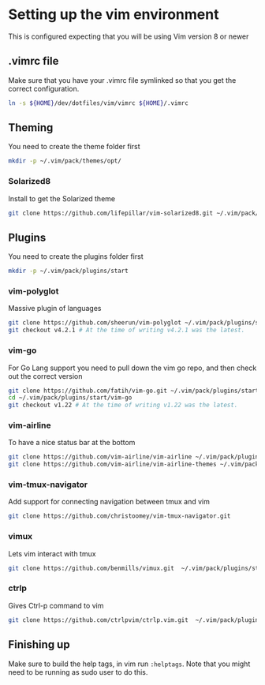 # Setting up the vim environment

This is configured expecting that you will be using Vim version 8 or newer

## .vimrc file

Make sure that you have your .vimrc file symlinked so that you get the correct configuration.
```sh
ln -s ${HOME}/dev/dotfiles/vim/vimrc ${HOME}/.vimrc
```

## Theming

You need to create the theme folder first
```sh
mkdir -p ~/.vim/pack/themes/opt/
```

### Solarized8

Install to get the Solarized theme
```sh
git clone https://github.com/lifepillar/vim-solarized8.git ~/.vim/pack/themes/opt/solarized8
```


## Plugins

You need to create the plugins folder first
```sh
mkdir -p ~/.vim/pack/plugins/start
```

### vim-polyglot

Massive plugin of languages

```sh
git clone https://github.com/sheerun/vim-polyglot ~/.vim/pack/plugins/start/vim-polyglot
git checkout v4.2.1 # At the time of writing v4.2.1 was the latest.
```

### vim-go

For Go Lang support you need to pull down the vim go repo, and then check out the correct version

```sh
git clone https://github.com/fatih/vim-go.git ~/.vim/pack/plugins/start/vim-go
cd ~/.vim/pack/plugins/start/vim-go
git checkout v1.22 # At the time of writing v1.22 was the latest.
```

### vim-airline

To have a nice status bar at the bottom

```sh
git clone https://github.com/vim-airline/vim-airline ~/.vim/pack/plugins/start/vim-airline
git clone https://github.com/vim-airline/vim-airline-themes ~/.vim/pack/plugins/start/vim-airline-themes
```

### vim-tmux-navigator

Add support for connecting navigation between tmux and vim
```sh
git clone https://github.com/christoomey/vim-tmux-navigator.git
```

### vimux

Lets vim interact with tmux

```sh
git clone https://github.com/benmills/vimux.git  ~/.vim/pack/plugins/start/vimux
```

### ctrlp

Gives Ctrl-p command to vim

```sh
git clone https://github.com/ctrlpvim/ctrlp.vim.git  ~/.vim/pack/plugins/start/ctrlp.vim
```

## Finishing up

Make sure to build the help tags, in vim run `:helptags`.  Note that you might need to be running
as sudo user to do this.

